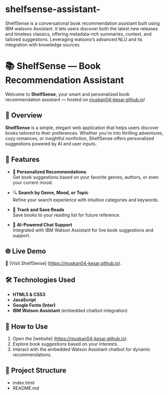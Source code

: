 # shelfsense-assistant-
ShelfSense is a conversational book recommendation assistant built using IBM watsonx Assistant. It lets users discover both the latest new releases and timeless classics, offering metadata-rich summaries, context, and tailored suggestions. Leveraging watsonx’s advanced NLU and its integration with knowledge sources
# 📚 ShelfSense — Book Recommendation Assistant

Welcome to **ShelfSense**, your smart and personalized book recommendation assistant — hosted on  [muskan04-kesar.github.io](https://muskan04-kesar.github.io)!

## 🚀 Overview

**ShelfSense** is a simple, elegant web application that helps users discover books tailored to their preferences. Whether you're into thrilling adventures, cozy romances, or insightful nonfiction, ShelfSense offers personalized suggestions powered by AI and user inputs.

## 🧠 Features

- 🎯 **Personalized Recommendations**  
  Get book suggestions based on your favorite genres, authors, or even your current mood.

- 🔍 **Search by Genre, Mood, or Topic**  
  Refine your search experience with intuitive categories and keywords.

- 💾 **Track and Save Reads**  
  Save books to your reading list for future reference.

- 🤖 **AI-Powered Chat Support**  
  Integrated with IBM Watson Assistant for live book suggestions and support.

## 🌐 Live Demo

🔗 [Visit ShelfSense]  (https://muskan04-kesar.github.io).

## 🛠️ Technologies Used

- **HTML5 & CSS3**
- **JavaScript**
- **Google Fonts (Inter)**
- **IBM Watson Assistant** (embedded chatbot integration)

## 🧩 How to Use

1. Open the [website] (https://muskan04-kesar.github.io).
2. Explore book suggestions based on your interests.
3. Interact with the embedded Watson Assistant chatbot for dynamic recommendations.

## 📂 Project Structure
- index.html
- README.md
